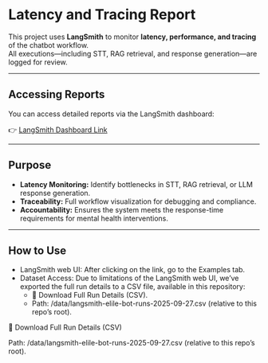 
# Latency and Tracing Report

This project uses **LangSmith** to monitor **latency, performance, and tracing** of the chatbot workflow.  
All executions—including STT, RAG retrieval, and response generation—are logged for review.

---

## Accessing Reports

You can access detailed reports via the LangSmith dashboard:

👉 [LangSmith Dashboard Link](https://smith.langchain.com/public/39661026-9512-413f-8805-1fe7fb3f7966/d)

---

## Purpose

- **Latency Monitoring:** Identify bottlenecks in STT, RAG retrieval, or LLM response generation.  
- **Traceability:** Full workflow visualization for debugging and compliance.  
- **Accountability:** Ensures the system meets the response-time requirements for mental health interventions.

---
## How to Use

- LangSmith web UI: After clicking on the link, go to the Examples tab.
- Dataset Access: Due to limitations of the LangSmith web UI, we’ve exported the full run details to a CSV file, available in this repository:
  - 📂 Download Full Run Details (CSV).
  - Path: /data/langsmith-elile-bot-runs-2025-09-27.csv (relative to this repo’s root).





📂 Download Full Run Details (CSV)



Path: /data/langsmith-elile-bot-runs-2025-09-27.csv (relative to this repo’s root).
